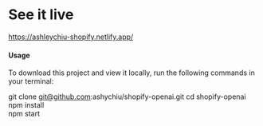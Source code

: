# See it live

https://ashleychiu-shopify.netlify.app/

#### Usage

To download this project and view it locally, run the following commands in your terminal:

git clone git@github.com:ashychiu/shopify-openai.git
cd shopify-openai  
npm install  
npm start  
